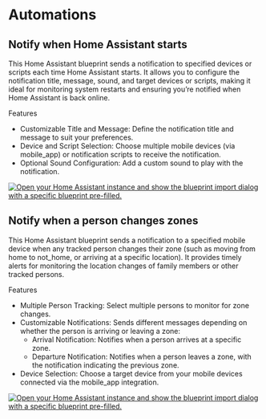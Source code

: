 # Automations

## Notify when Home Assistant starts

This Home Assistant blueprint sends a notification to specified devices or scripts each time Home Assistant starts. It allows you to configure the notification title, message, sound, and target devices or scripts, making it ideal for monitoring system restarts and ensuring you’re notified when Home Assistant is back online.

Features

- Customizable Title and Message: Define the notification title and message to suit your preferences.
- Device and Script Selection: Choose multiple mobile devices (via mobile_app) or notification scripts to receive the notification.
- Optional Sound Configuration: Add a custom sound to play with the notification.

[![Open your Home Assistant instance and show the blueprint import dialog with a specific blueprint pre-filled.](https://my.home-assistant.io/badges/blueprint_import.svg)](https://my.home-assistant.io/redirect/blueprint_import/?blueprint_url=https%3A%2F%2Fgithub.com%2Fsn0kerbuzz%2FHA-Recipes%2Fblob%2Fmain%2FAutomations%2Fnotify-ha-start.yaml)

## Notify when a person changes zones

This Home Assistant blueprint sends a notification to a specified mobile device when any tracked person changes their zone (such as moving from home to not_home, or arriving at a specific location). It provides timely alerts for monitoring the location changes of family members or other tracked persons.

Features

- Multiple Person Tracking: Select multiple persons to monitor for zone changes.
- Customizable Notifications: Sends different messages depending on whether the person is arriving or leaving a zone:
  - Arrival Notification: Notifies when a person arrives at a specific zone.
  - Departure Notification: Notifies when a person leaves a zone, with the notification indicating the previous zone.
- Device Selection: Choose a target device from your mobile devices connected via the mobile_app integration.

[![Open your Home Assistant instance and show the blueprint import dialog with a specific blueprint pre-filled.](https://my.home-assistant.io/badges/blueprint_import.svg)](https://my.home-assistant.io/redirect/blueprint_import/?blueprint_url=https%3A%2F%2Fgithub.com%2Fsn0kerbuzz%2FHA-Recipes%2Fblob%2Fmain%2FAutomations%2Fnotify-person-zone-change.yaml)
